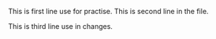 This is first line use for practise.
This is second line in the file.

This is third line use in changes.